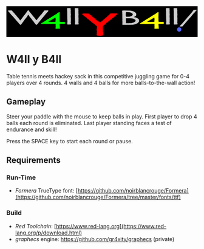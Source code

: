 <picture>
 <source media="(prefers-color-scheme: dark)" srcset="images/logo.png">
 <source media="(prefers-color-scheme: light)" srcset="images/logo.png">
 <img alt=" W4ll y B4ll Logo" src="images/logo.png">
</picture>

# W4ll y B4ll
Table tennis meets hackey sack in this competitive juggling game for 0-4 players over 4 rounds. 4 walls and 4 balls for more balls-to-the-wall action!

## Gameplay
Steer your paddle with the mouse to keep balls in play.
First player to drop 4 balls each round is eliminated.
Last player standing faces a test of endurance and skill!

Press the SPACE key to start each round or pause.

## Requirements
### Run-Time
* *Formera* TrueType font: [https://github.com/noirblancrouge/Formera](https://github.com/noirblancrouge/Formera/tree/master/fonts/ttf)
### Build
* *Red Toolchain*: [https://www.red-lang.org](https://www.red-lang.org/p/download.html)
* *graphecs* engine: https://github.com/gr4xity/graphecs (private)
